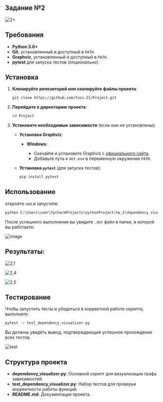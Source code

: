 ## Задание №2
![2+](https://github.com/user-attachments/assets/ed61ced6-dfeb-4ac9-9b0b-ae3287e43c39)

## Требования

- **Python 3.6+**
- **Git**, установленный и доступный в `PATH`.
- **Graphviz**, установленный и доступный в `PATH`.
- **pytest** для запуска тестов (опционально).

## Установка

1. **Клонируйте репозиторий или скопируйте файлы проекта**:

   ```bash
   git clone https://github.com/Yusi-21/Project.git
   ```

2. **Перейдите в директорию проекта**:

   ```bash
   cd Project
   ```

3. **Установите необходимые зависимости** (если они не установлены):

   - **Установка Graphviz**:
     - **Windows**:

       - Скачайте и установите Graphviz с [официального сайта](https://graphviz.org/download/).
       - Добавьте путь к `dot.exe` в переменную окружения `PATH`.

   - **Установка `pytest`** (для запуска тестов):

     ```bash
     pip install pytest
     ```

## Использование

откройте `cmd` и запустите:

```bash
python C:\Users\user\PycharmProjects\pythonProject\hw_2\dependency_visualizer.py -p C:\Users\user\Graphviz\bin\dot -n curl -o curl_dependencies.dot -u http://archive.ubuntu.com/ubuntu/dists/focal/main/binary-amd64/
```

После успешного выполнения вы увидите `.dot` файл в папке, в которой вы работаете:

![image](https://github.com/user-attachments/assets/d036148e-0a57-45b1-9db0-4571494e5096)

## Результаты:

![2,1](https://github.com/user-attachments/assets/16d5967c-8ce6-4e94-9bd9-28612094a7b0)

![2,4](https://github.com/user-attachments/assets/24b784f8-4eab-4bb2-ab21-a75ef46c4921)

![2,5](https://github.com/user-attachments/assets/4f664fc3-3b08-42f4-bf52-26d3b59b2157)

## Тестирование

Чтобы запустить тесты и убедиться в корректной работе скрипта, выполните:

```bash
pytest -v test_dependency_visualizer.py
```

Вы должны увидеть вывод, подтверждающий успешное прохождение всех тестов.

![test](https://github.com/user-attachments/assets/477a5dce-01f7-424b-aa74-7bb296641f3b)

## Структура проекта

- **dependency_visualizer.py**: Основной скрипт для визуализации графа зависимостей.
- **test_dependency_visualizer.py**: Набор тестов для проверки корректности работы функций.
- **README.md**: Документация проекта.
